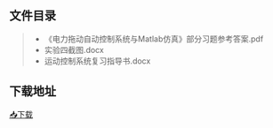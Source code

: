 ## 文件目录
> * 《电力拖动自动控制系统与Matlab仿真》部分习题参考答案.pdf
> * 实验四截图.docx
> * 运动控制系统复习指导书.docx
## 下载地址
[📥下载](https://github.com/ZHlovecat/ycitedu/tree/main/%E7%9B%90%E5%9F%8E%E5%B7%A5%E5%AD%A6%E9%99%A2%E8%AF%BE%E7%A8%8B%E6%94%BB%E7%95%A5%E5%85%B1%E4%BA%AB%E8%AE%A1%E5%88%92/%E8%BF%90%E5%8A%A8%E6%8E%A7%E5%88%B6%E7%B3%BB%E7%BB%9F)